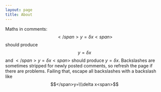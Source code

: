 ```yaml
---
layout: page
title: About
---
```

<script type="text/x-mathjax-config">
MathJax.Hub.Config({tex2jax: {inlineMath: [['$','$'], ['\\(','\\)']]}});
</script>
<script type="text/javascript"
        src="http://cdn.mathjax.org/mathjax/latest/MathJax.js?config=TeX-AMS-MML_HTMLorMML">
</script>
Maths in comments: <span>$$</span>y=\delta x<span>$$</span> should produce $$y=\delta x$$ and <span>$</span>y=\delta x<span>$</span> should produce $y=\delta x$. Backslashes are sometimes stripped for newly posted comments, so refresh the page if there are problems. Failing that, escape all backslashes with a backslash like <span>$$</span>y=\\\delta x<span>$$</span>

<script>
var idcomments_acct = '332224dc9d8d3fa1b3e2e0ab11cbad9b';
var idcomments_post_id;
var idcomments_post_url;
</script>
<span id="IDCommentsPostTitle" style="display:none"></span>
<script type='text/javascript' src='http://www.intensedebate.com/js/genericCommentWrapperV2.js'></script>


